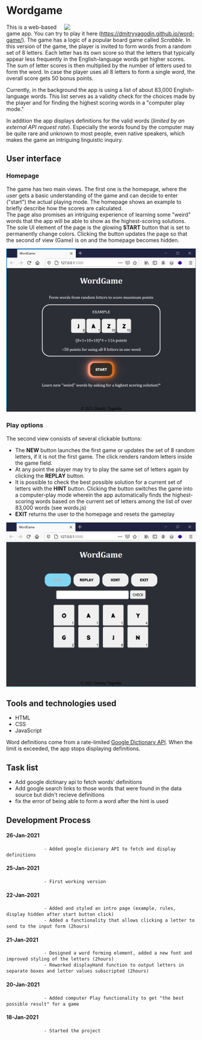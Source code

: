 # Wordgame

<img align="right" src="https://storage.googleapis.com/ltkcms.appspot.com/fs/wfa/images/cover/scrabble-tiles-full-alphabet.base" width="350">

This is a web-based game app. You can try to play it here (https://dmitryyagodin.github.io/word-game/).
The game has a logic of a popular board game called *Scrabble*. In this version of the game, the player is invited to form words from a random set of 8 letters. Each letter has its own score so that the letters that typically appear less frequently in the English-language words get higher scores. The sum of letter scores is then multiplied by the number of letters used to form the word. In case the player uses all 8 letters to form a single word, the overall score gets 50 bonus points.


Currently, in the background the app is using a list of about 83,000 English-language words. This list serves as a validity check for the choices made by the player and for finding the highest scoring words in a "computer play mode."

In addition the app displays definitions for the valid words (*limited by an external API request rate*). Especially the words found by the computer may be quite rare and unknown to most people, even native speakers, which makes the game an intriguing linguistic inquiry.


## User interface
### Homepage
The game has two main views. The first one is the homepage, where the user gets a basic understanding of the game and can decide to enter ("start") the actual playing mode. The homepage shows an example to briefly describe how the scores are calculated.
<br>
The page also promises an intriguing experience of learning some "weird" words that the app will be able to show as the highest-scoring solutions. The sole UI element of the page is the glowing **START** button that is set to permanently change colors. Clicking the button updates the page so that the second of view (Game) is on and the homepage becomes hidden.
<br>

<p align="center">
  <img src="https://github.com/dmitryyagodin/word-game/blob/main/images/home_screen.png" width="600" alt="Home screen">
<p/>


### Play options 
The second view consists of several clickable buttons:
  - The **NEW** button launches the first game or updates the set of 8 random letters, if it is not the first game. The click renders random letters inside the game field.
  - At any point the player may try to play the same set of letters again by clicking the **REPLAY** button.
  - It is possible to check the best possible solution for a current set of letters with the **HINT** button. Clicking the button switches the game into a computer-play mode wherein the app automatically finds the highest-scoring words based on the current set of letters among the list of over 83,000 words (see words.js)
  - **EXIT** returns the user to the homepage and resets the gameplay 

<p align="center">
  <img src="https://github.com/dmitryyagodin/word-game/blob/main/images/new_game.PNG" width="600" alt="Play options">
<p/>


## Tools and technologies used

- HTML
- CSS
- JavaScript

Word definitions come from a rate-limited [Google Dictionary API](https://github.com/meetDeveloper/googleDictionaryAPI). When the limit is exceeded, the app stops displaying definitions.

## Task list
- Add google dictinary api to fetch words' definitions
- Add google search links to those words that were found in the data source but didn't recieve definitions
- fix the error of being able to form a word after the hint is used

## Development Process

#### 26-Jan-2021
                  - Added google dicionary API to fetch and display definitions
#### 25-Jan-2021
                  - First working version
#### 22-Jan-2021 
                  - Added and styled an intro page (example, rules, display hidden after start button click)
                  - Added a functionality that allows clicking a letter to send to the input form (2hours)
#### 21-Jan-2021 
                  - Designed a word forming element, added a new font and improved styling of the letters (2hours) 
                  - Reworked displayHand function to output letters in separate boxes and letter values subscripted (2hours)
#### 20-Jan-2021       
                  - Added computer Play functionality to get "the best possible result" for a game
#### 18-Jan-2021       
                  - Started the project

